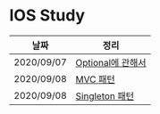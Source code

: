 # IOS Study

| 날짜 | 정리 |
| --- | --- |
| 2020/09/07 | [Optional에 관해서](https://www.notion.so/Optional-dd069ffca55643c4858f69df14c67c7e) |
| 2020/09/08 | [MVC 패턴](https://www.notion.so/MVC-ada057086f5d4fedbc79a639d4c1607c) |
| 2020/09/08 | [Singleton 패턴](https://www.notion.so/Singleton-a1acb656d18f4ef09afcdda70049588e) |
